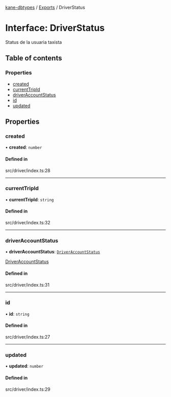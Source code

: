 [kane-dbtypes](../README.md) / [Exports](../modules.md) / DriverStatus

# Interface: DriverStatus

Status de la usuaria taxista

## Table of contents

### Properties

- [created](DriverStatus.md#created)
- [currentTripId](DriverStatus.md#currenttripid)
- [driverAccountStatus](DriverStatus.md#driveraccountstatus)
- [id](DriverStatus.md#id)
- [updated](DriverStatus.md#updated)

## Properties

### created

• **created**: `number`

#### Defined in

src/driver/index.ts:28

___

### currentTripId

• **currentTripId**: `string`

#### Defined in

src/driver/index.ts:32

___

### driverAccountStatus

• **driverAccountStatus**: [`DriverAccountStatus`](../modules.md#driveraccountstatus)

[DriverAccountStatus](../modules.md#driveraccountstatus)

#### Defined in

src/driver/index.ts:31

___

### id

• **id**: `string`

#### Defined in

src/driver/index.ts:27

___

### updated

• **updated**: `number`

#### Defined in

src/driver/index.ts:29
